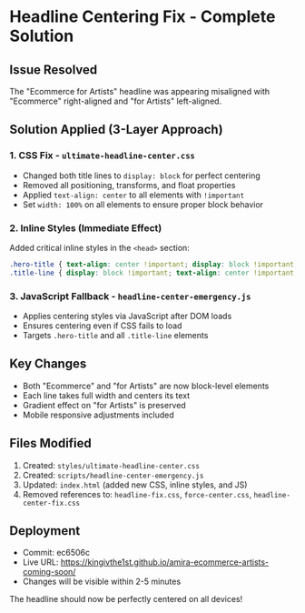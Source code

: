 # Headline Centering Fix - Complete Solution

## Issue Resolved
The "Ecommerce for Artists" headline was appearing misaligned with "Ecommerce" right-aligned and "for Artists" left-aligned.

## Solution Applied (3-Layer Approach)

### 1. CSS Fix - `ultimate-headline-center.css`
- Changed both title lines to `display: block` for perfect centering
- Removed all positioning, transforms, and float properties
- Applied `text-align: center` to all elements with `!important`
- Set `width: 100%` on all elements to ensure proper block behavior

### 2. Inline Styles (Immediate Effect)
Added critical inline styles in the `<head>` section:
```css
.hero-title { text-align: center !important; display: block !important; width: 100% !important; }
.title-line { display: block !important; text-align: center !important; width: 100% !important; }
```

### 3. JavaScript Fallback - `headline-center-emergency.js`
- Applies centering styles via JavaScript after DOM loads
- Ensures centering even if CSS fails to load
- Targets `.hero-title` and all `.title-line` elements

## Key Changes
- Both "Ecommerce" and "for Artists" are now block-level elements
- Each line takes full width and centers its text
- Gradient effect on "for Artists" is preserved
- Mobile responsive adjustments included

## Files Modified
1. Created: `styles/ultimate-headline-center.css`
2. Created: `scripts/headline-center-emergency.js`  
3. Updated: `index.html` (added new CSS, inline styles, and JS)
4. Removed references to: `headline-fix.css`, `force-center.css`, `headline-center-fix.css`

## Deployment
- Commit: ec6506c
- Live URL: https://kingivthe1st.github.io/amira-ecommerce-artists-coming-soon/
- Changes will be visible within 2-5 minutes

The headline should now be perfectly centered on all devices!
